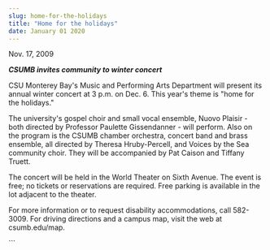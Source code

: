 ```yaml
---
slug: home-for-the-holidays
title: "Home for the holidays"
date: January 01 2020
---
```


 
<p>Nov. 17, 2009</p>
<p>
  <strong><em>CSUMB invites community to winter concert</em></strong>
</p>
<p>
  CSU Monterey Bay's Music and Performing Arts Department will present its
  annual winter concert at 3 p.m. on Dec. 6. This year's theme is "home for the
  holidays."
</p>
<p>
  The university's gospel choir and small vocal ensemble, Nuovo Plaisir - both
  directed by Professor Paulette Gissendanner - will perform. Also on the
  program is the CSUMB chamber orchestra, concert band and brass ensemble, all
  directed by Theresa Hruby-Percell, and Voices by the Sea community choir. They
  will be accompanied by Pat Caison and Tiffany Truett.
</p>
<p>
  The concert will be held in the World Theater on Sixth Avenue. The event is
  free; no tickets or reservations are required. Free parking is available in
  the lot adjacent to the theater.
</p>
<p>
  For more information or to request disability accommodations, call 582-3009.
  For driving directions and a campus map, visit the web at csumb.edu/map.
</p>
<p></p>
<p></p>
<p></p>
```
